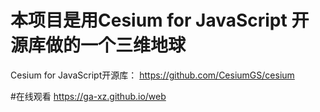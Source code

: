 # 本项目是用Cesium for JavaScript 开源库做的一个三维地球

Cesium for JavaScript开源库： https://github.com/CesiumGS/cesium

#在线观看
https://ga-xz.github.io/web

